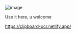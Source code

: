 

![image](https://github.com/kidmortal/clipboard-ocr/assets/18023467/400364f5-9480-45ac-9bb4-67203ab2149b)


Use it here, u welcome

https://clipboard-ocr.netlify.app/
